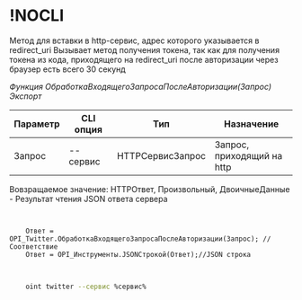 ﻿---
sidebar_position: 4
---

# !NOCLI
Метод для вставки в http-сервис, адрес которого указывается в redirect_uri Вызывает метод получения токена, так как для получения токена из кода, приходящего на redirect_uri после авторизации через браузер есть всего 30 секунд


*Функция ОбработкаВходящегоЗапросаПослеАвторизации(Запрос) Экспорт*

  | Параметр | CLI опция | Тип | Назначение |
  |-|-|-|-|
  | Запрос | --сервис | HTTPСервисЗапрос | Запрос, приходящий на http |

  
  Вовзращаемое значение:   HTTPОтвет, Произвольный, ДвоичныеДанные - Результат чтения JSON ответа сервера

```bsl title="Пример кода"
	

	Ответ = OPI_Twitter.ОбработкаВходящегоЗапросаПослеАвторизации(Запрос); //Соответствие
	Ответ = OPI_Инструменты.JSONСтрокой(Ответ);//JSON строка
	
```

```sh title="Пример команд CLI"
    
    oint twitter --сервис %сервис%

```


```json title="Результат"


```
